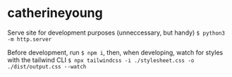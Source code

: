 # catherineyoung

Serve site for development purposes (unneccessary, but handy)
`$ python3 -m http.server`

Before development, run `$ npm i`, then, when developing, watch for styles with the tailwind CLI `$ npx tailwindcss -i ./stylesheet.css -o ./dist/output.css --watch` 